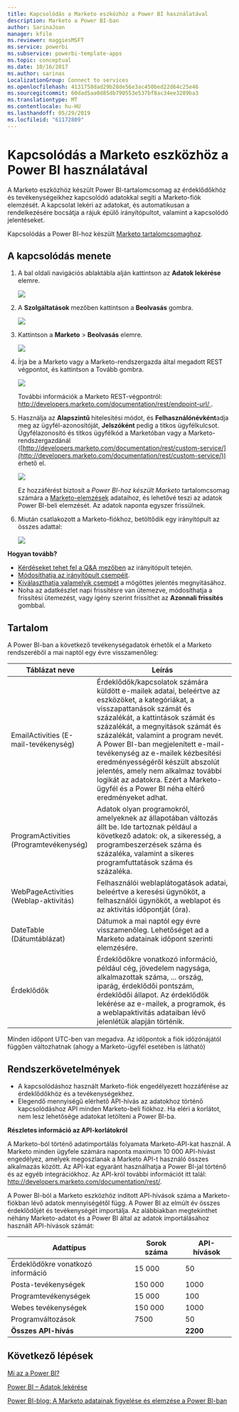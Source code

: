 ```yaml
---
title: Kapcsolódás a Marketo eszközhöz a Power BI használatával
description: Marketo a Power BI-ban
author: SarinaJoan
manager: kfile
ms.reviewer: maggiesMSFT
ms.service: powerbi
ms.subservice: powerbi-template-apps
ms.topic: conceptual
ms.date: 10/16/2017
ms.author: sarinas
LocalizationGroup: Connect to services
ms.openlocfilehash: 4131758dad29b28de56e3ac450bed22d64c25e46
ms.sourcegitcommit: 60dad5aa0d85db790553e537bf8ac34ee3289ba3
ms.translationtype: MT
ms.contentlocale: hu-HU
ms.lasthandoff: 05/29/2019
ms.locfileid: "61172809"
---
```

# <a name="connect-to-marketo-with-power-bi"></a>Kapcsolódás a Marketo eszközhöz a Power BI használatával
A Marketo eszközhöz készült Power BI-tartalomcsomag az érdeklődőkhöz és tevékenységeikhez kapcsolódó adatokkal segíti a Marketo-fiók elemzését. A kapcsolat lekéri az adatokat, és automatikusan a rendelkezésére bocsátja a rájuk épülő irányítópultot, valamint a kapcsolódó jelentéseket.

Kapcsolódás a Power BI-hoz készült [Marketo tartalomcsomaghoz](https://app.powerbi.com/getdata/services/marketo).

## <a name="how-to-connect"></a>A kapcsolódás menete
1. A bal oldali navigációs ablaktábla alján kattintson az **Adatok lekérése** elemre.
   
   ![](media/service-connect-to-marketo/pbi_getdata.png)
2. A **Szolgáltatások** mezőben kattintson a **Beolvasás** gombra.
   
   ![](media/service-connect-to-marketo/pbi_getservices.png) 
3. Kattintson a **Marketo** \> **Beolvasás** elemre.
   
   ![](media/service-connect-to-marketo/marketo.png)
4. Írja be a Marketo vagy a Marketo-rendszergazda által megadott REST végpontot, és kattintson a Tovább gombra.
   
   ![](media/service-connect-to-marketo/pbi_marketoconnect.png)
   
   További információk a Marketo REST-végpontról: [http://developers.marketo.com/documentation/rest/endpoint-url/ ](http://developers.marketo.com/documentation/rest/endpoint-url/).
5. Használja az **Alapszintű** hitelesítési módot, és **Felhasználónévként**adja meg az ügyfél-azonosítóját, **Jelszóként** pedig a titkos ügyfélkulcsot. Ügyfélazonosító és titkos ügyfélkód a Marketóban vagy a Marketo-rendszergazdánál ([http://developers.marketo.com/documentation/rest/custom-service/](http://developers.marketo.com/documentation/rest/custom-service/)) érhető el. 
   
   ![](media/service-connect-to-marketo/pbi_marketosignin.png)
   
   Ez hozzáférést biztosít a *Power BI-hoz készült Marketo* tartalomcsomag számára a [Marketo-elemzések](https://powerbi.microsoft.com/integrations/marketo) adataihoz, és lehetővé teszi az adatok Power BI-beli elemzését. Az adatok naponta egyszer frissülnek.
6. Miután csatlakozott a Marketo-fiókhoz, betöltődik egy irányítópult az összes adattal:
   
   ![](media/service-connect-to-marketo/pbi_marketodash.png)

**Hogyan tovább?**

* [Kérdéseket tehet fel a Q&A mezőben](consumer/end-user-q-and-a.md) az irányítópult tetején.
* [Módosíthatja az irányítópult csempéit](service-dashboard-edit-tile.md).
* [Kiválaszthatja valamelyik csempét](consumer/end-user-tiles.md) a mögöttes jelentés megnyitásához.
* Noha az adatkészlet napi frissítésre van ütemezve, módosíthatja a frissítési ütemezést, vagy igény szerint frissíthet az **Azonnali frissítés** gombbal.

## <a name="whats-included"></a>Tartalom
A Power BI-ban a következő tevékenységadatok érhetők el a Marketo rendszeréből a mai naptól egy évre visszamenőleg:

| Táblázat neve | Leírás |
| --- | --- |
| EmailActivities (E-mail-tevékenység) |Érdeklődők/kapcsolatok számára küldött e-mailek adatai, beleértve az eszközöket, a kategóriákat, a visszapattanások számát és százalékát, a kattintások számát és százalékát, a megnyitások számát és százalékát, valamint a program nevét. A Power BI-ban megjelenített e-mail-tevékenység az e-mailek kézbesítési eredményességéről készült abszolút jelentés, amely nem alkalmaz további logikát az adatokra. Ezért a Marketo-ügyfél és a Power BI néha eltérő eredményeket adhat. |
| ProgramActivities (Programtevékenység) |Adatok olyan programokról, amelyeknek az állapotában változás állt be. Ide tartoznak például a következő adatok: ok, a sikeresség, a programbeszerzések száma és százaléka, valamint a sikeres programfuttatások száma és százaléka. |
| WebPageActivities (Weblap-aktivitás) |Felhasználói weblaplátogatások adatai, beleértve a keresési ügynököt, a felhasználói ügynököt, a weblapot és az aktivitás időpontját (óra). |
| DateTable (Dátumtáblázat) |Dátumok a mai naptól egy évre visszamenőleg.  Lehetőséget ad a Marketo adatainak időpont szerinti elemzésére. |
| Érdeklődők |Érdeklődőkre vonatkozó információ, például cég, jövedelem nagysága, alkalmazottak száma, ... ország, iparág, érdeklődői pontszám, érdeklődői állapot. Az érdeklődők lekérése az e-mailek, a programok, és a weblapaktivitás adataiban lévő jelenlétük alapján történik. |

Minden időpont UTC-ben van megadva. Az időpontok a fiók időzónájától függően változhatnak (ahogy a Marketo-ügyfél esetében is látható)

## <a name="system-requirements"></a>Rendszerkövetelmények
* A kapcsolódáshoz használt Marketo-fiók engedélyezett hozzáférése az érdeklődőkhöz és a tevékenységekhez.
* Elegendő mennyiségű elérhető API-hívás az adatokhoz történő kapcsolódáshoz  API minden Marketo-beli fiókhoz.  Ha eléri a korlátot, nem lesz lehetősége adatokat letölteni a Power BI-ba. 

**Részletes információ az API-korlátokról**

A Marketo-ból történő adatimportálás folyamata Marketo-API-kat használ. A Marketo minden ügyfele számára naponta maximum 10 000 API-hívást engedélyez, amelyek megoszlanak a Marketo API-t használó összes alkalmazás között. Az API-kat egyaránt használhatja a Power BI-jal történő és az egyéb integrációkhoz. Az API-król további információt itt talál: <http://developers.marketo.com/documentation/rest/>.

A Power BI-ból a Marketo eszközhöz indított API-hívások száma a Marketo-fiókban lévő adatok mennyiségétől függ. A Power BI az elmúlt év összes érdeklődőjét és tevékenységét importálja. Az alábbiakban megtekinthet néhány Marketo-adatot és a Power BI által az adatok importálásához használt API-hívások számát:  

| Adattípus | Sorok száma | API-hívások |
| --- | --- | --- |
| Érdeklődőkre vonatkozó információ |15 000 |50 |
| Posta-tevékenységek |150 000 |1000 |
| Programtevékenységek |15 000 |100 |
| Webes tevékenységek |150 000 |1000 |
| Programváltozások |7500 |50 |
| **Összes API-hívás** | |**2200** |

## <a name="next-steps"></a>Következő lépések
[Mi az a Power BI?](power-bi-overview.md)

[Power BI – Adatok lekérése](service-get-data.md)

[Power BI-blog: A Marketo adatainak figyelése és elemzése a Power BI-ban](http://blogs.msdn.com/b/powerbi/archive/2015/03/19/monitor-and-analyze-your-marketo-data-with-power-bi.aspx)


